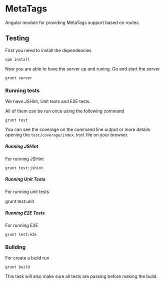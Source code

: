 # MetaTags

Angular module for providing MetaTags support based on routes.

## Testing

First you need to install the dependencies

    npm install

Now you are able to have the server up and runing. Go and start the server

    grunt server
  

### Running tests

We have JSHint, Unit tests and E2E tests.
 
All of them can be run once using the following command
  
    grunt test
  
You can see the coverage on the command line output or more details opening the `test/coverage/index.html` file on your browser.

  
##### Running JSHint

For running JSHint

    grunt test:jshint
  

##### Running Unit Tests

For running unit tests

   grunt test:unit
  
  
##### Running E2E Tests

For running E2E

    grunt test:e2e
  

### Building

For create a build run

    grunt build
  
This task will also make sure all tests are passing before making the build.
